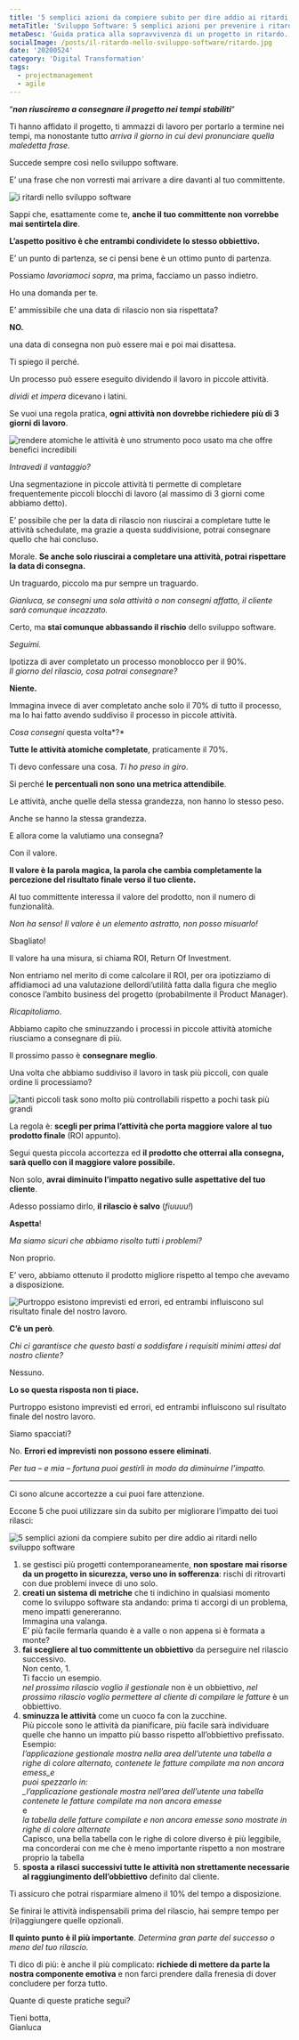 ```yaml
---
title: '5 semplici azioni da compiere subito per dire addio ai ritardi nello sviluppo software'
metaTitle: 'Sviluppo Software: 5 semplici azioni per prevenire i ritardi'
metaDesc: 'Guida pratica alla sopravvivenza di un progetto in ritardo. Come cambiare la percezione del cliente verso i tuoi rilasci'
socialImage: /posts/il-ritardo-nello-sviluppo-software/ritardo.jpg
date: '20200524'
category: 'Digital Transformation'
tags:
  - projectmanagement
  - agile
---
```


“**_non riusciremo a consegnare il progetto nei tempi stabiliti_**“

Ti hanno affidato il progetto, ti ammazzi di lavoro per portarlo a termine nei tempi, ma nonostante tutto _arriva il giorno in cui devi pronunciare_ _quella maledetta frase_.

Succede sempre così nello sviluppo software.

E’ una frase che non vorresti mai arrivare a dire davanti al tuo committente.

![i ritardi nello sviluppo software](/posts/il-ritardo-nello-sviluppo-software/strike-1024x682.jpg)

Sappi che, esattamente come te, **anche il tuo committente non vorrebbe mai sentirtela dire**.

**L’aspetto positivo è che entrambi condividete lo stesso obbiettivo.**

E’ un punto di partenza, se ci pensi bene è un ottimo punto di partenza.

Possiamo _lavoriamoci sopra_, ma prima, facciamo un passo indietro.

Ho una domanda per te.

E’ ammissibile che una data di rilascio non sia rispettata?

**NO.**

una data di consegna non può essere mai e poi mai disattesa.

Ti spiego il perché.

Un processo può essere eseguito dividendo il lavoro in piccole attività.

_dividi et impera_ dicevano i latini.

Se vuoi una regola pratica, **ogni attività non dovrebbe richiedere più di 3 giorni di lavoro**.

![rendere atomiche le attività è uno strumento poco usato ma che offre benefici incredibili](/posts/il-ritardo-nello-sviluppo-software/affettare-1024x682.jpg)

_Intravedi il vantaggio?_

Una segmentazione in piccole attività ti permette di completare frequentemente piccoli blocchi di lavoro (al massimo di 3 giorni come abbiamo detto).

E’ possibile che per la data di rilascio non riuscirai a completare tutte le attività schedulate, ma grazie a questa suddivisione, potrai consegnare quello che hai concluso.

Morale. **Se anche solo riuscirai a completare una attività, potrai rispettare la data di consegna.**

Un traguardo, piccolo ma pur sempre un traguardo.

_Gianluca, se consegni una sola attività o non consegni affatto, il cliente sarà comunque incazzato._

Certo, ma **stai comunque abbassando il rischio** dello sviluppo software.

_Seguimi._

Ipotizza di aver completato un processo monoblocco per il 90%.  
_Il giorno del rilascio, cosa potrai consegnare?_

**Niente.**

Immagina invece di aver completato anche solo il 70% di tutto il processo, ma lo hai fatto avendo suddiviso il processo in piccole attività.

_Cosa consegni_ questa volta*?*

**Tutte le attività atomiche completate**, praticamente il 70%.

Ti devo confessare una cosa. _Ti ho preso in giro_.

Si perché **le percentuali non sono una metrica attendibile**.

Le attività, anche quelle della stessa grandezza, non hanno lo stesso peso.

Anche se hanno la stessa grandezza.

E allora come la valutiamo una consegna?

Con il valore.

**Il valore è la parola magica, la parola che cambia completamente la percezione del risultato finale verso il tuo cliente.**

Al tuo committente interessa il valore del prodotto, non il numero di funzionalità.

_Non ha senso! Il valore è un elemento astratto, non posso misuarlo!_

Sbagliato!

Il valore ha una misura, si chiama ROI, Return Of Investment.

Non entriamo nel merito di come calcolare il ROI, per ora ipotizziamo di affidiamoci ad una valutazione dellordi’utilità fatta dalla figura che meglio conosce l’ambito business del progetto (probabilmente il Product Manager).

_Ricapitoliamo_.

Abbiamo capito che sminuzzando i processi in piccole attività atomiche riusciamo a consegnare di più.

Il prossimo passo è **consegnare meglio**.

Una volta che abbiamo suddiviso il lavoro in task più piccoli, con quale ordine li processiamo?

![tanti piccoli task sono molto più controllabili rispetto a pochi task più grandi](/posts/il-ritardo-nello-sviluppo-software/ordinare.jpg)

La regola è: **scegli per prima l’attività che porta maggiore valore al tuo prodotto finale** (ROI appunto).

Segui questa piccola accortezza ed **il prodotto che otterrai alla consegna, sarà quello con il maggiore valore possibile.**

Non solo, **avrai diminuito l’impatto negativo sulle aspettative del tuo cliente**.

Adesso possiamo dirlo, **il rilascio è salvo** (_fiuuuu!_)

**Aspetta**!

_Ma siamo sicuri che abbiamo risolto tutti i problemi?_

Non proprio.

E’ vero, abbiamo ottenuto il prodotto migliore rispetto al tempo che avevamo a disposizione.

![Purtroppo esistono imprevisti ed errori, ed entrambi influiscono sul risultato finale del nostro lavoro.](/posts/il-ritardo-nello-sviluppo-software/avatar-thinking.png)

**C’è un però**.

_Chi ci garantisce che questo basti a soddisfare i requisiti minimi attesi dal nostro cliente?_

Nessuno.

**Lo so questa risposta non ti piace.**

Purtroppo esistono imprevisti ed errori, ed entrambi influiscono sul risultato finale del nostro lavoro.

Siamo spacciati?

No. **Errori ed imprevisti non possono essere eliminati**.

_Per tua – e mia – fortuna puoi gestirli in modo da diminuirne l’impatto._

---

Ci sono alcune accortezze a cui puoi fare attenzione.

Eccone 5 che puoi utilizzare sin da subito per migliorare l’impatto dei tuoi rilasci:

![5 semplici azioni da compiere subito per dire addio ai ritardi nello sviluppo software](/posts/il-ritardo-nello-sviluppo-software/regole.png)

1.  se gestisci più progetti contemporaneamente, **non spostare mai risorse da un progetto in sicurezza, verso uno in sofferenza**: rischi di ritrovarti con due problemi invece di uno solo.
2.  **creati un sistema di metriche** che ti indichino in qualsiasi momento come lo sviluppo software sta andando: prima ti accorgi di un problema, meno impatti genereranno.  
    Immagina una valanga.  
    E’ più facile fermarla quando è a valle o non appena si è formata a monte?
3.  **fai scegliere al tuo committente un obbiettivo** da perseguire nel rilascio successivo.  
    Non cento, 1.  
    Ti faccio un esempio.  
    _nel prossimo rilascio voglio il gestionale_ non è un obbiettivo, _nel prossimo rilascio voglio permettere al cliente di compilare le fatture_ è un obbiettivo.
4.  **sminuzza le attività** come un cuoco fa con la zucchine.  
    Più piccole sono le attività da pianificare, più facile sarà individuare quelle che hanno un impatto più basso rispetto all’obbiettivo prefissato.  
    Esempio:  
    _l’applicazione gestionale mostra nella area dell’utente una tabella a righe di colore alternato, contenete le fatture compilate ma non ancora emess_e  
    puoi spezzarlo in:  
    \_l’applicazione gestionale mostra nell’area dell’utente una tabella contenete le fatture compilate ma non ancora emesse_  
    e  
    _la tabella delle fatture compilate e non ancora emesse sono mostrate in righe di colore alternate_  
    Capisco, una bella tabella con le righe di colore diverso è più leggibile, ma concorderai con me che è meno importante rispetto a non mostrare proprio la tabella
5.  **sposta a rilasci successivi tutte le attività non strettamente necessarie al raggiungimento dell’obbiettivo** definito dal cliente.

Ti assicuro che potrai risparmiare almeno il 10% del tempo a disposizione.

Se finirai le attività indispensabili prima del rilascio, hai sempre tempo per (ri)aggiungere quelle opzionali.

**Il quinto punto è il più importante**. _Determina gran parte del successo o meno del tuo rilascio._

Ti dico di più: è anche il più complicato: **richiede di mettere da parte la nostra componente emotiva** e non farci prendere dalla frenesia di dover concludere per forza tutto.

Quante di queste pratiche segui?

Tieni botta,  
Gianluca

